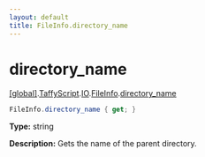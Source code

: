 ```yaml
---
layout: default
title: FileInfo.directory_name
---
```


# directory_name

[\[global\]]({{site.baseurl}}/docs/).[TaffyScript]({{site.baseurl}}/docs/TaffyScript/).[IO]({{site.baseurl}}/docs/TaffyScript/IO/).[FileInfo]({{site.baseurl}}/docs/TaffyScript/IO/FileInfo/).[directory_name]({{site.baseurl}}/docs/TaffyScript/IO/FileInfo/directory_name/)

```cs
FileInfo.directory_name { get; }
```

**Type:** string

**Description:** Gets the name of the parent directory.
